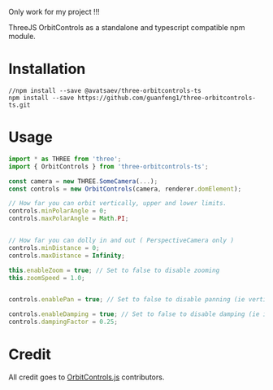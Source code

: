 Only work for my project !!!

ThreeJS OrbitControls as a standalone and typescript compatible npm module.

# Installation
```shell
//npm install --save @avatsaev/three-orbitcontrols-ts
npm install --save https://github.com/guanfeng1/three-orbitcontrols-ts.git
```

# Usage
```js
import * as THREE from 'three';
import { OrbitControls } from 'three-orbitcontrols-ts';

const camera = new THREE.SomeCamera(...);
const controls = new OrbitControls(camera, renderer.domElement);

// How far you can orbit vertically, upper and lower limits.
controls.minPolarAngle = 0;
controls.maxPolarAngle = Math.PI;


// How far you can dolly in and out ( PerspectiveCamera only )
controls.minDistance = 0;
controls.maxDistance = Infinity;

this.enableZoom = true; // Set to false to disable zooming
this.zoomSpeed = 1.0;


controls.enablePan = true; // Set to false to disable panning (ie vertical and horizontal translations)

controls.enableDamping = true; // Set to false to disable damping (ie inertia)
controls.dampingFactor = 0.25;
```

# Credit
All credit goes to [OrbitControls.js](https://github.com/mrdoob/three.js/blob/master/examples/js/controls/OrbitControls.js) contributors.

